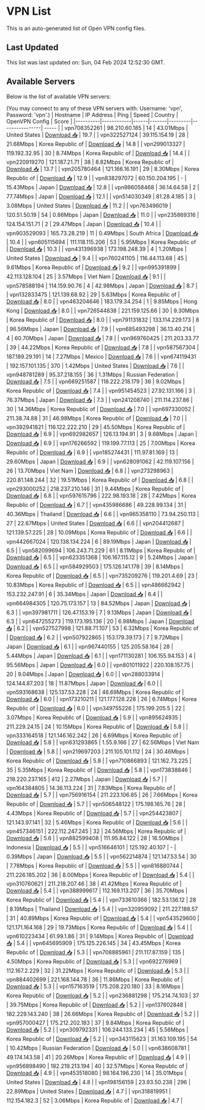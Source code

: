 # VPN List

This is an auto-generated list of Open VPN config files.

## Last Updated

This list was last updated on: Sun, 04 Feb 2024 12:52:30 GMT.

## Available Servers

Below is the list of available VPN servers:

(You may connect to any of these VPN servers with: Username: 'vpn', Password: 'vpn'.)
| Hostname | IP Address | Ping | Speed | Country | OpenVPN Config | Score |
|----------|------------|------|-------|---------|----------------| ----- |
| vpn708352261 | 98.210.60.185 | 14 | 43.01Mbps | United States | [Download 📥](./configs/server_0_US.ovpn) | 19.7 |
| vpn322527124 | 39.115.154.19 | 28 | 21.68Mbps | Korea Republic of | [Download 📥](./configs/server_1_KR.ovpn) | 14.8 |
| vpn299013327 | 119.192.32.95 | 30 | 8.74Mbps | Korea Republic of | [Download 📥](./configs/server_2_KR.ovpn) | 14.4 |
| vpn220919270 | 121.187.21.71 | 38 | 8.82Mbps | Korea Republic of | [Download 📥](./configs/server_3_KR.ovpn) | 13.7 |
| vpn205780464 | 121.166.16.191 | 29 | 8.30Mbps | Korea Republic of | [Download 📥](./configs/server_4_KR.ovpn) | 12.9 |
| vpn838297072 | 60.150.204.195 | - | 15.43Mbps | Japan | [Download 📥](./configs/server_5_JP.ovpn) | 12.8 |
| vpn986058468 | 36.14.64.58 | 2 | 77.74Mbps | Japan | [Download 📥](./configs/server_6_JP.ovpn) | 12.1 |
| vpn514030349 | 81.28.4.185 | 3 | 3.08Mbps | United States | [Download 📥](./configs/server_7_US.ovpn) | 11.2 |
| vpn763496019 | 120.51.50.19 | 54 | 0.86Mbps | Japan | [Download 📥](./configs/server_8_JP.ovpn) | 11.0 |
| vpn235869316 | 124.154.151.71 | 2 | 29.47Mbps | Japan | [Download 📥](./configs/server_9_JP.ovpn) | 10.4 |
| vpn903529093 | 165.73.28.219 | 11 | 0.49Mbps | South Africa | [Download 📥](./configs/server_10_ZA.ovpn) | 10.4 |
| vpn605115694 | 111.118.115.206 | 53 | 5.95Mbps | Korea Republic of | [Download 📥](./configs/server_11_KR.ovpn) | 10.3 |
| vpn431396938 | 173.198.248.39 | 4 | 1.20Mbps | United States | [Download 📥](./configs/server_12_US.ovpn) | 9.4 |
| vpn760241105 | 116.44.113.68 | 45 | 9.61Mbps | Korea Republic of | [Download 📥](./configs/server_13_KR.ovpn) | 9.2 |
| vpn995391899 | 42.113.128.104 | 25 | 3.57Mbps | Viet Nam | [Download 📥](./configs/server_14_VN.ovpn) | 9.1 |
| vpn578588194 | 114.159.90.76 | 4 | 42.98Mbps | Japan | [Download 📥](./configs/server_15_JP.ovpn) | 8.7 |
| vpn132833475 | 121.139.68.92 | 29 | 5.63Mbps | Korea Republic of | [Download 📥](./configs/server_16_KR.ovpn) | 8.0 |
| vpn463204646 | 183.179.34.254 | 1 | 9.85Mbps | Hong Kong | [Download 📥](./configs/server_17_HK.ovpn) | 8.0 |
| vpn726544838 | 221.159.125.66 | 30 | 9.30Mbps | Korea Republic of | [Download 📥](./configs/server_18_KR.ovpn) | 8.0 |
| vpn791131832 | 133.114.229.173 | 8 | 96.56Mbps | Japan | [Download 📥](./configs/server_19_JP.ovpn) | 7.9 |
| vpn685493298 | 36.13.40.214 | 4 | 60.70Mbps | Japan | [Download 📥](./configs/server_20_JP.ovpn) | 7.8 |
| vpn969760425 | 211.203.33.77 | 39 | 44.22Mbps | Korea Republic of | [Download 📥](./configs/server_21_KR.ovpn) | 7.8 |
| vpn587567304 | 187.189.29.191 | 14 | 7.27Mbps | Mexico | [Download 📥](./configs/server_22_MX.ovpn) | 7.6 |
| vpn674119431 | 192.157.101.135 | 370 | 1.42Mbps | United States | [Download 📥](./configs/server_23_US.ovpn) | 7.6 |
| vpn948781289 | 95.37.218.155 | 36 | 1.31Mbps | Russian Federation | [Download 📥](./configs/server_24_RU.ovpn) | 7.5 |
| vpn669251587 | 118.222.218.179 | 36 | 9.02Mbps | Korea Republic of | [Download 📥](./configs/server_25_KR.ovpn) | 7.4 |
| vpn951454523 | 27.92.131.166 | 3 | 76.37Mbps | Japan | [Download 📥](./configs/server_26_JP.ovpn) | 7.3 |
| vpn241208740 | 211.114.237.86 | 30 | 14.36Mbps | Korea Republic of | [Download 📥](./configs/server_27_KR.ovpn) | 7.0 |
| vpn697330052 | 211.38.74.88 | 31 | 46.98Mbps | Korea Republic of | [Download 📥](./configs/server_28_KR.ovpn) | 7.0 |
| vpn392941821 | 116.122.222.210 | 29 | 45.50Mbps | Korea Republic of | [Download 📥](./configs/server_29_KR.ovpn) | 6.9 |
| vpn692982657 | 126.13.194.91 | 3 | 9.68Mbps | Japan | [Download 📥](./configs/server_30_JP.ovpn) | 6.9 |
| vpn176266592 | 119.199.77.113 | 25 | 7.00Mbps | Korea Republic of | [Download 📥](./configs/server_31_KR.ovpn) | 6.9 |
| vpn185274431 | 111.97.81.169 | 13 | 29.60Mbps | Japan | [Download 📥](./configs/server_32_JP.ovpn) | 6.9 |
| vpn628091062 | 42.119.107.156 | 26 | 13.70Mbps | Viet Nam | [Download 📥](./configs/server_33_VN.ovpn) | 6.8 |
| vpn273298963 | 220.81.148.244 | 32 | 19.51Mbps | Korea Republic of | [Download 📥](./configs/server_34_KR.ovpn) | 6.8 |
| vpn293000252 | 218.237.210.146 | 31 | 9.44Mbps | Korea Republic of | [Download 📥](./configs/server_35_KR.ovpn) | 6.8 |
| vpn597615796 | 222.98.193.18 | 28 | 7.42Mbps | Korea Republic of | [Download 📥](./configs/server_36_KR.ovpn) | 6.7 |
| vpn435986686 | 49.228.99.134 | 31 | 40.36Mbps | Thailand | [Download 📥](./configs/server_37_TH.ovpn) | 6.6 |
| vpn965358110 | 73.94.250.113 | 27 | 22.67Mbps | United States | [Download 📥](./configs/server_38_US.ovpn) | 6.6 |
| vpn204412687 | 121.139.57.225 | 28 | 10.09Mbps | Korea Republic of | [Download 📥](./configs/server_39_KR.ovpn) | 6.6 |
| vpn442667024 | 120.138.134.224 | 6 | 89.19Mbps | Japan | [Download 📥](./configs/server_40_JP.ovpn) | 6.5 |
| vpn582099694 | 106.243.71.229 | 61 | 8.11Mbps | Korea Republic of | [Download 📥](./configs/server_41_KR.ovpn) | 6.5 |
| vpn623351368 | 106.167.115.12 | 9 | 5.24Mbps | Japan | [Download 📥](./configs/server_42_JP.ovpn) | 6.5 |
| vpn584929503 | 175.126.141.178 | 39 | 8.14Mbps | Korea Republic of | [Download 📥](./configs/server_43_KR.ovpn) | 6.5 |
| vpn735209276 | 119.201.4.69 | 23 | 10.83Mbps | Korea Republic of | [Download 📥](./configs/server_44_KR.ovpn) | 6.5 |
| vpn486662942 | 153.232.247.91 | 6 | 35.34Mbps | Japan | [Download 📥](./configs/server_45_JP.ovpn) | 6.4 |
| vpn664984305 | 120.75.173.157 | 13 | 84.52Mbps | Japan | [Download 📥](./configs/server_46_JP.ovpn) | 6.3 |
| vpn397981711 | 126.47.153.19 | 7 | 9.13Mbps | Japan | [Download 📥](./configs/server_47_JP.ovpn) | 6.3 |
| vpn647255273 | 119.173.195.136 | 20 | 6.98Mbps | Japan | [Download 📥](./configs/server_48_JP.ovpn) | 6.2 |
| vpn527527998 | 121.88.71.107 | 53 | 6.32Mbps | Korea Republic of | [Download 📥](./configs/server_49_KR.ovpn) | 6.2 |
| vpn507922865 | 153.179.39.173 | 7 | 9.72Mbps | Japan | [Download 📥](./configs/server_50_JP.ovpn) | 6.1 |
| vpn967440155 | 125.205.58.164 | 28 | 5.44Mbps | Japan | [Download 📥](./configs/server_51_JP.ovpn) | 6.1 |
| vpn171130281 | 106.155.94.153 | 4 | 95.56Mbps | Japan | [Download 📥](./configs/server_52_JP.ovpn) | 6.0 |
| vpn801011922 | 220.108.157.75 | 20 | 9.04Mbps | Japan | [Download 📥](./configs/server_53_JP.ovpn) | 6.0 |
| vpn288033914 | 124.144.87.203 | 18 | 11.87Mbps | Japan | [Download 📥](./configs/server_54_JP.ovpn) | 6.0 |
| vpn593168638 | 125.137.53.228 | 24 | 46.69Mbps | Korea Republic of | [Download 📥](./configs/server_55_KR.ovpn) | 6.0 |
| vpn173210211 | 121.177.128.228 | 26 | 6.74Mbps | Korea Republic of | [Download 📥](./configs/server_56_KR.ovpn) | 6.0 |
| vpn349755226 | 175.199.205.5 | 22 | 3.07Mbps | Korea Republic of | [Download 📥](./configs/server_57_KR.ovpn) | 5.9 |
| vpn895624935 | 211.229.24.15 | 24 | 10.15Mbps | Korea Republic of | [Download 📥](./configs/server_58_KR.ovpn) | 5.8 |
| vpn333164518 | 121.146.162.242 | 26 | 6.69Mbps | Korea Republic of | [Download 📥](./configs/server_59_KR.ovpn) | 5.8 |
| vpn631293865 | 1.55.9.166 | 27 | 62.56Mbps | Viet Nam | [Download 📥](./configs/server_60_VN.ovpn) | 5.8 |
| vpn219697203 | 211.105.101.112 | 24 | 30.46Mbps | Korea Republic of | [Download 📥](./configs/server_61_KR.ovpn) | 5.8 |
| vpn710866893 | 121.162.73.225 | 35 | 5.35Mbps | Korea Republic of | [Download 📥](./configs/server_62_KR.ovpn) | 5.8 |
| vpn173838846 | 218.220.237.165 | 412 | 2.27Mbps | Japan | [Download 📥](./configs/server_63_JP.ovpn) | 5.7 |
| vpn164384805 | 14.36.113.224 | 31 | 7.83Mbps | Korea Republic of | [Download 📥](./configs/server_64_KR.ovpn) | 5.7 |
| vpn756916154 | 211.223.106.85 | 26 | 7.66Mbps | Korea Republic of | [Download 📥](./configs/server_65_KR.ovpn) | 5.7 |
| vpn506548122 | 175.198.165.76 | 28 | 4.43Mbps | Korea Republic of | [Download 📥](./configs/server_66_KR.ovpn) | 5.7 |
| vpn254423807 | 121.143.97.141 | 32 | 5.46Mbps | Korea Republic of | [Download 📥](./configs/server_67_KR.ovpn) | 5.6 |
| vpn457346151 | 222.112.247.245 | 32 | 24.56Mbps | Korea Republic of | [Download 📥](./configs/server_68_KR.ovpn) | 5.6 |
| vpn882599408 | 111.95.84.122 | 28 | 16.50Mbps | Indonesia | [Download 📥](./configs/server_69_ID.ovpn) | 5.5 |
| vpn516646101 | 125.192.40.107 | - | 0.39Mbps | Japan | [Download 📥](./configs/server_70_JP.ovpn) | 5.5 |
| vpn562214874 | 121.147.53.54 | 30 | 7.78Mbps | Korea Republic of | [Download 📥](./configs/server_71_KR.ovpn) | 5.5 |
| vpn816880744 | 211.226.185.202 | 36 | 8.00Mbps | Korea Republic of | [Download 📥](./configs/server_72_KR.ovpn) | 5.4 |
| vpn310760621 | 211.218.207.46 | 38 | 41.42Mbps | Korea Republic of | [Download 📥](./configs/server_73_KR.ovpn) | 5.4 |
| vpn388999617 | 112.169.113.207 | 36 | 35.70Mbps | Korea Republic of | [Download 📥](./configs/server_74_KR.ovpn) | 5.4 |
| vpn733610366 | 182.53.136.12 | 28 | 8.19Mbps | Thailand | [Download 📥](./configs/server_75_TH.ovpn) | 5.4 |
| vpn320959092 | 211.227.188.57 | 31 | 40.89Mbps | Korea Republic of | [Download 📥](./configs/server_76_KR.ovpn) | 5.4 |
| vpn543529600 | 121.171.164.168 | 29 | 19.73Mbps | Korea Republic of | [Download 📥](./configs/server_77_KR.ovpn) | 5.4 |
| vpn610223434 | 61.99.1.86 | 31 | 9.14Mbps | Korea Republic of | [Download 📥](./configs/server_78_KR.ovpn) | 5.4 |
| vpn645695909 | 175.125.226.145 | 34 | 43.45Mbps | Korea Republic of | [Download 📥](./configs/server_79_KR.ovpn) | 5.3 |
| vpn708885961 | 211.117.87.159 | 135 | 4.50Mbps | Korea Republic of | [Download 📥](./configs/server_80_KR.ovpn) | 5.3 |
| vpn692276969 | 112.167.2.229 | 32 | 31.22Mbps | Korea Republic of | [Download 📥](./configs/server_81_KR.ovpn) | 5.3 |
| vpn884402699 | 221.168.144.78 | 36 | 11.86Mbps | Korea Republic of | [Download 📥](./configs/server_82_KR.ovpn) | 5.3 |
| vpn157163519 | 175.208.220.180 | 33 | 8.16Mbps | Korea Republic of | [Download 📥](./configs/server_83_KR.ovpn) | 5.2 |
| vpn236881298 | 175.214.74.103 | 37 | 39.75Mbps | Korea Republic of | [Download 📥](./configs/server_84_KR.ovpn) | 5.2 |
| vpn137602848 | 182.229.143.240 | 38 | 26.66Mbps | Korea Republic of | [Download 📥](./configs/server_85_KR.ovpn) | 5.2 |
| vpn957000427 | 175.212.202.183 | 37 | 9.84Mbps | Korea Republic of | [Download 📥](./configs/server_86_KR.ovpn) | 5.2 |
| vpn309792331 | 106.244.133.234 | 45 | 5.56Mbps | Korea Republic of | [Download 📥](./configs/server_87_KR.ovpn) | 5.2 |
| vpn343115623 | 31.163.109.195 | 54 | 10.42Mbps | Russian Federation | [Download 📥](./configs/server_88_RU.ovpn) | 5.0 |
| vpn638608781 | 49.174.143.58 | 41 | 20.26Mbps | Korea Republic of | [Download 📥](./configs/server_89_KR.ovpn) | 4.9 |
| vpn956898490 | 182.219.213.194 | 40 | 32.57Mbps | Korea Republic of | [Download 📥](./configs/server_90_KR.ovpn) | 4.9 |
| vpn453518080 | 98.164.196.230 | 14 | 35.01Mbps | United States | [Download 📥](./configs/server_91_US.ovpn) | 4.8 |
| vpn198156159 | 23.93.50.238 | 296 | 22.89Mbps | United States | [Download 📥](./configs/server_92_US.ovpn) | 4.7 |
| vpn318819951 | 112.154.182.3 | 52 | 3.06Mbps | Korea Republic of | [Download 📥](./configs/server_93_KR.ovpn) | 4.7 |
